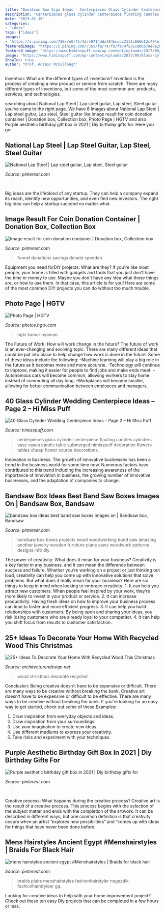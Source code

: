 ```yaml
---
title: "Donation Box Sign Ideas - Centerpieces Glass Cylinder Centerpiece Floating Candles Cylinders Vase Vases Candle Table Submerged Himisspuff Decoration Flowers Tables Cheap Flower Source Decorations"
description: "Centerpieces glass cylinder centerpiece floating candles cylinders vase vases candle table submerged himisspuff decoration flowers tables cheap flower source decorations"
date: "2023-02-16"
categories:
- "ideas"
tags: ["ideas"]
images:
- "https://i.pinimg.com/736x/e0/71/4d/e0714dda484bccdc2131c666b12c794e.jpg"
featuredImage: "https://i.pinimg.com/736x/fa/74/f8/fa74f831ceb6b7ee7e29fc17b2dc0038.jpg"
featured_image: "https://www.himisspuff.com/wp-content/uploads/2017/09/Glass-Cylinders-Wedding-Centerpieces-9.jpg"
image: "https://www.himisspuff.com/wp-content/uploads/2017/09/Glass-Cylinders-Wedding-Centerpieces-9.jpg"
ShowToc: true
author: "Prof. Adrain McCullough"
---
```



Invention: What are the different types of inventions?
Invention is the process of creating a new product or service from scratch. There are many different types of inventions, but some of the most common are: products, services, and technologies.

	

		
searching about National Lap Steel | Lap steel guitar, Lap steel, Steel guitar you've came to the right page. We have 8 Images about National Lap Steel | Lap steel guitar, Lap steel, Steel guitar like Image result for coin donation container | Donation box, Collection box, Photo Page | HGTV and also Purple aesthetic birthday gift box in 2021 | Diy birthday gifts for. Here you go:
		
    
## National Lap Steel | Lap Steel Guitar, Lap Steel, Steel Guitar

<img loading=lazy src="https://i.pinimg.com/736x/fa/74/f8/fa74f831ceb6b7ee7e29fc17b2dc0038.jpg" onerror="this.onerror=null;this.src='https://tse3.mm.bing.net/th?id=OIP.rm91amsfaz45uuvZlLJZwAHaNK&amp;pid=15.1';" alt="National Lap Steel | Lap steel guitar, Lap steel, Steel guitar">

_Source: pinterest.com_

>. 

	

Big ideas are the lifeblood of any startup. They can help a company expand its reach, identify new opportunities, and even find new investors. The right big idea can help a startup succeed no matter what.

    
## Image Result For Coin Donation Container | Donation Box, Collection Box

<img loading=lazy src="https://i.pinimg.com/736x/ba/1b/e2/ba1be293ea35060f0a9dfed5b5ca4a5a.jpg" onerror="this.onerror=null;this.src='https://tse2.mm.bing.net/th?id=OIP.QT9DdkbQrNTkFm6-lHF4DwHaJ3&amp;pid=15.1';" alt="Image result for coin donation container | Donation box, Collection box">

_Source: pinterest.com_

>funnel donations savings donate spenden. 

	

Equipment you need forDIY projects: What are they?
If you're like most people, your home is filled with gadgets and tools that you just don't have the time or money to use. Maybe you don't have any idea what those things are, or how to use them. In that case, this article is for you! Here are some of the most common DIY projects you can do without too much trouble.

    
## Photo Page | HGTV

<img loading=lazy src="https://hgtvhome.sndimg.com/content/dam/images/hgtv/fullset/2015/6/16/1/Vanessa-DeLeon_Piermont_11.jpg.rend.hgtvcom.616.411.suffix/1434472456908.jpeg" onerror="this.onerror=null;this.src='https://tse2.mm.bing.net/th?id=OIP.tll5xitOCEJeV5f_m5RvWQHaE8&amp;pid=15.1';" alt="Photo Page | HGTV">

_Source: photos.hgtv.com_

>hgtv kamar nyaman. 

	

The Future of Work: How will work change in the future?
The future of work is an ever-changing and evolving topic. There are many different ideas that could be put into place to help change how work is done in the future. Some of these ideas include the following: 
-Machine learning will play a big role in the future as it becomes more and more accurate. 
-Technology will continue to improve, making it easier for people to find jobs and make ends meet. 
-Autonomous cars will become common, allowing workers to stay home instead of commuting all day long. 
-Workplaces will become smaller, allowing for better communication between employees and managers.

    
## 40 Glass Cylinder Wedding Centerpiece Ideas – Page 2 – Hi Miss Puff

<img loading=lazy src="https://www.himisspuff.com/wp-content/uploads/2017/09/Glass-Cylinders-Wedding-Centerpieces-9.jpg" onerror="this.onerror=null;this.src='https://tse1.mm.bing.net/th?id=OIP.5TzA1v0MnoaTGFcA1fVblwHaLL&amp;pid=15.1';" alt="40 Glass Cylinder Wedding Centerpiece Ideas – Page 2 – Hi Miss Puff">

_Source: himisspuff.com_

>centerpieces glass cylinder centerpiece floating candles cylinders vase vases candle table submerged himisspuff decoration flowers tables cheap flower source decorations. 

	

Innovation in business:
The growth of innovative businesses has been a trend in the business world for some time now. Numerous factors have contributed to this trend including the increasing awareness of the importance of innovation in business, the growing number of innovative businesses, and the adaptation of companies to change.

    
## Bandsaw Box Ideas Best Band Saw Boxes Images On | Bandsaw Box, Bandsaw

<img loading=lazy src="https://i.pinimg.com/736x/e0/71/4d/e0714dda484bccdc2131c666b12c794e.jpg" onerror="this.onerror=null;this.src='https://tse1.mm.bing.net/th?id=OIP.O-nJCC0btQlc5HgNuOUfCwHaJ3&amp;pid=15.1';" alt="bandsaw box ideas best band saw boxes images on | Bandsaw box, Bandsaw">

_Source: pinterest.com_

>bandsaw box boxes projects wood woodworking band saw amazing another jewelry wooden furniture plans saws woodwork patterns designs info diy. 

	

The power of creativity: What does it mean for your business?
Creativity is a key factor in any business, and it can mean the difference between success and failure. Whether you’re working on a project or just thinking out loud, creativity can help you come up with innovative solutions that solve problems. But what does it really mean for your business? Here are six things to keep in mind when looking to embrace creativity: 1. It can help you attract new customers. When people feel inspired by your work, they’re more likely to invest in your product or service. 2. It can increase productivity. Having fresh ideas on how to improve your business process can lead to faster and more efficient progress. 3. It can help you build relationships with customers. By being open and sharing your ideas, you risk losing customers who are already loyal to your competitor. 4. It can help you shift focus from results to customer satisfaction.

    
## 25+ Ideas To Decorate Your Home With Recycled Wood This Christmas

<img loading=lazy src="http://cdn.architecturendesign.net/wp-content/uploads/2015/12/AD-Ideas-To-Decorate-Your-Home-With-Recycled-Wood-This-20.jpg" onerror="this.onerror=null;this.src='https://tse2.mm.bing.net/th?id=OIP.3hrp131gZ6c-KCDqkj-N7wHaQi&amp;pid=15.1';" alt="25+ Ideas To Decorate Your Home With Recycled Wood This Christmas">

_Source: architecturendesign.net_

>wood christmas decorate recycled. 

	

Conclusion: Being creative doesn't have to be expensive or difficult. There are many ways to be creative without breaking the bank.
Creative art doesn't have to be expensive or difficult to be effective. There are many ways to be creative without breaking the bank. If you're looking for an easy way to get started, check out some of these Examples: 
1. Draw inspiration from everyday objects and ideas.
2. Draw inspiration from your surroundings.
3. Use your imagination to create new ideas. 
4. Use different mediums to express your creativity.
5. Take risks and experiment with your techniques.

    
## Purple Aesthetic Birthday Gift Box In 2021 | Diy Birthday Gifts For

<img loading=lazy src="https://i.pinimg.com/736x/ad/97/91/ad9791aed6db08c2951876ad0b498eff.jpg" onerror="this.onerror=null;this.src='https://tse4.mm.bing.net/th?id=OIP.u3fhkbJPcWnjb9hMdzTeSwAAAA&amp;pid=15.1';" alt="Purple aesthetic birthday gift box in 2021 | Diy birthday gifts for">

_Source: pinterest.com_

>. 

	

Creative process: What happens during the creative process?
Creative art is the result of a creative process. This process begins with the selection of the subject matter and ends with the completion of the artwork. It can be described in different ways, but one common definition is that creativity occurs when an artist “explores new possibilities” and “comes up with ideas for things that have never been done before.

    
## Mens Hairstyles Ancient Egypt #Menshairstyles | Braids For Black Hair

<img loading=lazy src="https://i.pinimg.com/736x/18/eb/31/18eb31083ed42344c0fb7ecffacd41f3.jpg" onerror="this.onerror=null;this.src='https://tse1.mm.bing.net/th?id=OIP.jOJzWZjG3LM5ITUCeQIwGQHaNK&amp;pid=15.1';" alt="mens hairstyles ancient egypt #Menshairstyles | Braids for black hair">

_Source: pinterest.com_

>braids plaits menshairstyles fashionhairstyler negezdik fashionhairstyleer gq. 

	

Looking for creative ideas to help with your home improvement project? Check out these ten easy Diy projects that can be completed in a few hours or less.

